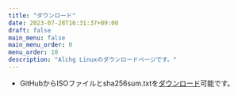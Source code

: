 ```yaml
---
title: "ダウンロード"
date: 2023-07-28T16:31:37+09:00
draft: false
main_menu: false
main_menu_order: 0
menu_order: 10
description: "Alchg Linuxのダウンロードページです。"
---
```

- GitHubからISOファイルとsha256sum.txtを[ダウンロード](https://github.com/alchg/AlchgLinux/releases/tag/latest)可能です。  
